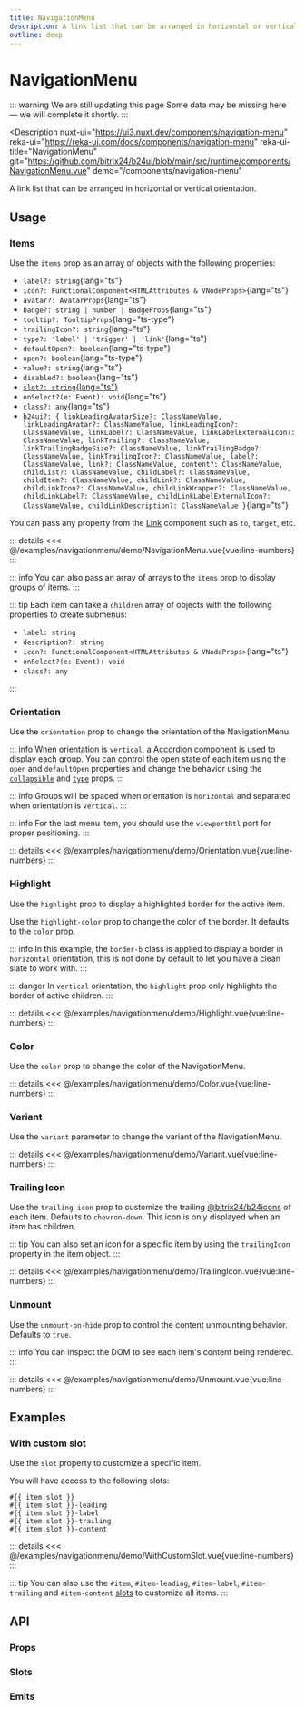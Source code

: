 ```yaml
---
title: NavigationMenu
description: A link list that can be arranged in horizontal or vertical orientation.
outline: deep
---
```

<script setup>
import NavigationMenuExample from '/examples/navigationmenu/NavigationMenu.vue';
import OrientationExample from '/examples/navigationmenu/Orientation.vue';
import HighlightExample from '/examples/navigationmenu/Highlight.vue';
import ColorExample from '/examples/navigationmenu/Color.vue';
import VariantExample from '/examples/navigationmenu/Variant.vue';
import TrailingIconExample from '/examples/navigationmenu/TrailingIcon.vue';
import UnmountExample from '/examples/navigationmenu/Unmount.vue';
import WithCustomSlotExample from '/examples/navigationmenu/WithCustomSlot.vue';
</script>
# NavigationMenu

::: warning We are still updating this page
Some data may be missing here — we will complete it shortly.
:::

<Description
  nuxt-ui="https://ui3.nuxt.dev/components/navigation-menu"
  reka-ui="https://reka-ui.com/docs/components/navigation-menu"
  reka-ui-title="NavigationMenu"
  git="https://github.com/bitrix24/b24ui/blob/main/src/runtime/components/NavigationMenu.vue"
  demo="/components/navigation-menu"
>
  A link list that can be arranged in horizontal or vertical orientation.
</Description>

## Usage

### Items

Use the `items` prop as an array of objects with the following properties:

- `label?: string`{lang="ts"}
- `icon?: FunctionalComponent<HTMLAttributes & VNodeProps>`{lang="ts"}
- `avatar?: AvatarProps`{lang="ts"}
- `badge?: string | number | BadgeProps`{lang="ts"}
- `tooltip?: TooltipProps`{lang="ts-type"}
- `trailingIcon?: string`{lang="ts"}
- `type?: 'label' | 'trigger' | 'link'`{lang="ts"}
- `defaultOpen?: boolean`{lang="ts-type"}
- `open?: boolean`{lang="ts-type"}
- `value?: string`{lang="ts"}
- `disabled?: boolean`{lang="ts"}
- [`slot?: string`{lang="ts"}](#with-custom-slot)
- `onSelect?(e: Event): void`{lang="ts"}
- `class?: any`{lang="ts"}
- `b24ui?: { linkLeadingAvatarSize?: ClassNameValue, linkLeadingAvatar?: ClassNameValue, linkLeadingIcon?: ClassNameValue, linkLabel?: ClassNameValue, linkLabelExternalIcon?: ClassNameValue, linkTrailing?: ClassNameValue, linkTrailingBadgeSize?: ClassNameValue, linkTrailingBadge?: ClassNameValue, linkTrailingIcon?: ClassNameValue, label?: ClassNameValue, link?: ClassNameValue, content?: ClassNameValue, childList?: ClassNameValue, childLabel?: ClassNameValue, childItem?: ClassNameValue, childLink?: ClassNameValue, childLinkIcon?: ClassNameValue, childLinkWrapper?: ClassNameValue, childLinkLabel?: ClassNameValue, childLinkLabelExternalIcon?: ClassNameValue, childLinkDescription?: ClassNameValue }`{lang="ts"}

You can pass any property from the [Link](/components/link#props) component such as `to`, `target`, etc.

<div class="lg:min-h-[340px]">
  <ClientOnly>
    <NavigationMenuExample />
  </ClientOnly>
</div>

::: details
<<< @/examples/navigationmenu/demo/NavigationMenu.vue{vue:line-numbers}
:::

::: info
You can also pass an array of arrays to the `items` prop to display groups of items.
:::

::: tip
Each item can take a `children` array of objects with the following properties to create submenus:

- `label: string`
- `description?: string`
- `icon?: FunctionalComponent<HTMLAttributes & VNodeProps>`{lang="ts"}
- `onSelect?(e: Event): void`
- `class?: any`

:::

### Orientation

Use the `orientation` prop to change the orientation of the NavigationMenu.

::: info
When orientation is `vertical`, a [Accordion](/components/accordion) component is used to display each group. You can control the open state of each item using the `open` and `defaultOpen` properties and change the behavior using the [`collapsible`](/components/accordion#collapsible) and [`type`](/components/accordion#multiple) props.
:::

::: info
Groups will be spaced when orientation is `horizontal` and separated when orientation is `vertical`.
:::

::: info
For the last menu item, you should use the `viewportRtl` port for proper positioning.
:::

<div class="lg:min-h-[340px]">
  <ClientOnly>
    <OrientationExample />
  </ClientOnly>
</div>

::: details
<<< @/examples/navigationmenu/demo/Orientation.vue{vue:line-numbers}
:::

### Highlight

Use the `highlight` prop to display a highlighted border for the active item.

Use the `highlight-color` prop to change the color of the border. It defaults to the `color` prop.

::: info
In this example, the `border-b` class is applied to display a border in `horizontal` orientation, this is not done by default to let you have a clean slate to work with.
:::

::: danger
In `vertical` orientation, the `highlight` prop only highlights the border of active children.
:::

<div class="lg:min-h-[340px]">
  <ClientOnly>
    <HighlightExample />
  </ClientOnly>
</div>

::: details
<<< @/examples/navigationmenu/demo/Highlight.vue{vue:line-numbers}
:::

### Color

Use the `color` prop to change the color of the NavigationMenu.

<div class="lg:min-h-[340px]">
  <ClientOnly>
    <ColorExample />
  </ClientOnly>
</div>

::: details
<<< @/examples/navigationmenu/demo/Color.vue{vue:line-numbers}
:::

### Variant

Use the `variant` parameter to change the variant of the NavigationMenu.

<div class="lg:min-h-[340px]">
  <ClientOnly>
    <VariantExample />
  </ClientOnly>
</div>

::: details
<<< @/examples/navigationmenu/demo/Variant.vue{vue:line-numbers}
:::

### Trailing Icon

Use the `trailing-icon` prop to customize the trailing [@bitrix24/b24icons](https://bitrix24.github.io/b24icons/guide/icons.html) of each item. Defaults to `chevron-down`. This icon is only displayed when an item has children.

::: tip
You can also set an icon for a specific item by using the `trailingIcon` property in the item object.
:::

<div class="lg:min-h-[340px]">
  <ClientOnly>
    <TrailingIconExample />
  </ClientOnly>
</div>

::: details
<<< @/examples/navigationmenu/demo/TrailingIcon.vue{vue:line-numbers}
:::

### Unmount

Use the `unmount-on-hide` prop to control the content unmounting behavior. Defaults to `true`.

::: info
You can inspect the DOM to see each item's content being rendered.
:::

<div class="lg:min-h-[340px]">
  <ClientOnly>
    <UnmountExample />
  </ClientOnly>
</div>

::: details
<<< @/examples/navigationmenu/demo/Unmount.vue{vue:line-numbers}
:::

## Examples

### With custom slot

Use the `slot` property to customize a specific item.

You will have access to the following slots:

```
#{{ item.slot }}
#{{ item.slot }}-leading
#{{ item.slot }}-label
#{{ item.slot }}-trailing
#{{ item.slot }}-content
```

<div class="lg:min-h-[340px]">
  <ClientOnly>
    <WithCustomSlotExample />
  </ClientOnly>
</div>

::: details
<<< @/examples/navigationmenu/demo/WithCustomSlot.vue{vue:line-numbers}
:::

::: tip
You can also use the `#item`, `#item-leading`, `#item-label`, `#item-trailing` and `#item-content` [slots](#slots) to customize all items.
:::

## API

### Props

<ComponentProps component="NavigationMenu" />

### Slots

<ComponentSlots component="NavigationMenu" />

### Emits

<ComponentEmits component="NavigationMenu" />
